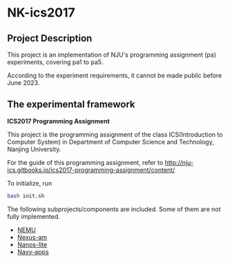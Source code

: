# NK-ics2017

## Project Description

This project is an implementation of NJU's programming assignment (pa) experiments, covering pa1 to pa5. 

According to the experiment requirements, it cannot be made public before June 2023.



## The experimental framework

**ICS2017 Programming Assignment**

This project is the programming assignment of the class ICS(Introduction to Computer System) in Department of Computer Science and Technology, Nanjing University.

For the guide of this programming assignment,
refer to http://nju-ics.gitbooks.io/ics2017-programming-assignment/content/

To initialize, run
```bash
bash init.sh
```

The following subprojects/components are included. Some of them are not fully implemented.
* [NEMU](https://github.com/NJU-ProjectN/nemu)
* [Nexus-am](https://github.com/NJU-ProjectN/nexus-am)
* [Nanos-lite](https://github.com/NJU-ProjectN/nanos-lite)
* [Navy-apps](https://github.com/NJU-ProjectN/navy-apps)
